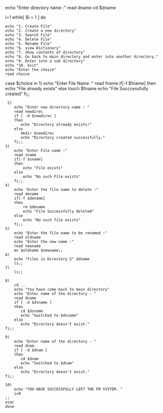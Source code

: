 
echo "Enter directory name :"
read dname
cd $dname

i=1
while[ $i = 1 ]
    do

	echo "1. Create File"
    echo "2. Create a new directory"
	echo "3. Search File"
	echo "4. Delete File"
	echo "5. Rename File"
	echo "6. view Dictionary"
    echo "7. Show contents of directory"
	echo "8. Go back to main directory and enter into another directory."
	echo "9. Enter into a sub directory"
	echo "10. exit"
	echo "Enter the choice"
	read choice

case $choice in
	1)
		echo "Enter File Name :"
		read fname
		if[-f $fname]
		then
			echo "File already exists"
		else
			touch $fname
			echo "File Succcessfully created"
		fi;;
    
     2)
	    echo "Enter new directory name : "
	    read newdirec
	    if [ -d $newdirec ]
       	then
	       echo "Directory already exists!"
	    else 
	       mkdir $newdirec
	       echo "Directory created successfully."
   	    fi;;
	3) 
		echo "Enter File name :"
		read sname
		if[-f $sname]
		then
			echo "File exists"
		else
			echo "No such File exists"
		fi;;
	4)
		echo "Enter the file name to delete :"
		read dename
		if[-f $dename]
		then
			rm $dename
			echo "File Successfully deleted"
		else
			echo "No such file exists"
		fi;;
	5) 
		echo "Enter the file name to be renamed :"
		read oldname
		echo "Enter the new name :"
		read newname
		mv $oldname $newname;;
	6) 
		echo "Files in Directory S" $dname
		ls;;
	7)
	    ls;;

	8) 
	    cd ..
	    echo "You have come back to main directory"
	    echo "Enter name of the directory - "
	    read dname
	    if [ -d $dsname ]
       	then 
	       cd $dsname
   	       echo "Switched to $dsname"
	    else 
     	   echo "Directory doesn't exist."
	fi;;
    
	9) 
	    echo "Enter name of the directory - "
	    read dnam
	    if [ -d $dnam ]
       	then 
	       cd $dnam
   	       echo "Switched to $dnam"
	    else 
     	   echo "Directory doesn't exist."
	fi;;

	10) 
	    echo "YOU HAVE SUCCESSFULLY LEFT THE FM SYSTEM. "
	    i=0
	;;
    esac
    done
    
